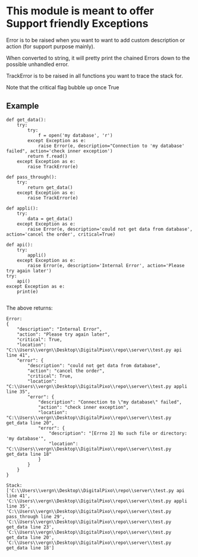 # This module is meant to offer Support friendly Exceptions

Error is to be raised when you want to want to add custom description or action (for support purpose mainly).

When converted to string, it will pretty print the chained Errors down to the possible unhandled error.

TrackError is to be raised in all functions you want to trace the stack for.

Note that the critical flag bubble up once True

## Example

```
def get_data():
    try:
        try:
            f = open('my database', 'r')
        except Exception as e:
            raise Error(e, description="Connection to 'my database' failed", action='check inner exception')
        return f.read()
    except Exception as e:
        raise TrackError(e)

def pass_through():
    try:
        return get_data()
    except Exception as e:
        raise TrackError(e)

def appli():
    try:
        data = get_data()
    except Exception as e:
        raise Error(e, description='could not get data from database', action='cancel the order', critical=True)

def api():
    try:
        appli()
    except Exception as e:
        raise Error(e, description='Internal Error', action='Please try again later')
try:
    api()
except Exception as e:    
    print(e)
    
```

The above returns:

```
Error:
{
    "description": "Internal Error",
    "action": "Please try again later",
    "critical": True,
    "location": "C:\\Users\\vergn\\Desktop\\DigitalPixo\\repo\\server\\test.py api line 41",
    "error": {
        "description": "could not get data from database",
        "action": "cancel the order",
        "critical": True,
        "location": "C:\\Users\\vergn\\Desktop\\DigitalPixo\\repo\\server\\test.py appli line 35",
        "error": {
            "description": "Connection to \"my database\" failed",
            "action": "check inner exception",
            "location": "C:\\Users\\vergn\\Desktop\\DigitalPixo\\repo\\server\\test.py get_data line 20",
            "error": {
                "description": "[Errno 2] No such file or directory: 'my database'",
                "location": "C:\\Users\\vergn\\Desktop\\DigitalPixo\\repo\\server\\test.py get_data line 18"
            }
        }
    }
}

Stack:
['C:\\Users\\vergn\\Desktop\\DigitalPixo\\repo\\server\\test.py api line 41', 'C:\\Users\\vergn\\Desktop\\DigitalPixo\\repo\\server\\test.py appli line 35', 'C:\\Users\\vergn\\Desktop\\DigitalPixo\\repo\\server\\test.py pass_through line 29', 'C:\\Users\\vergn\\Desktop\\DigitalPixo\\repo\\server\\test.py get_data line 23', 'C:\\Users\\vergn\\Desktop\\DigitalPixo\\repo\\server\\test.py get_data line 20', 'C:\\Users\\vergn\\Desktop\\DigitalPixo\\repo\\server\\test.py get_data line 18']
```
